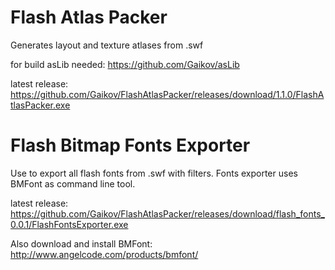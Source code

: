 # Flash Atlas Packer
Generates layout and texture atlases from .swf

for build asLib needed:
https://github.com/Gaikov/asLib

latest release:
https://github.com/Gaikov/FlashAtlasPacker/releases/download/1.1.0/FlashAtlasPacker.exe


# Flash Bitmap Fonts Exporter
Use to export all flash fonts from .swf with filters. Fonts exporter uses BMFont as command line tool.

latest release:
https://github.com/Gaikov/FlashAtlasPacker/releases/download/flash_fonts_0.0.1/FlashFontsExporter.exe

Also download and install BMFont: http://www.angelcode.com/products/bmfont/
